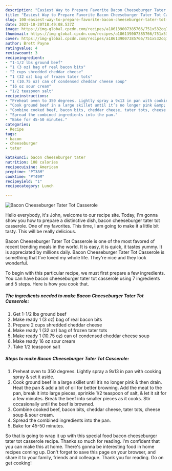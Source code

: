 ```yaml
---
description: "Easiest Way to Prepare Favorite Bacon Cheeseburger Tater Tot Casserole"
title: "Easiest Way to Prepare Favorite Bacon Cheeseburger Tater Tot Casserole"
slug: 100-easiest-way-to-prepare-favorite-bacon-cheeseburger-tater-tot-casserole
date: 2021-10-20T18:49:08.537Z
image: https://img-global.cpcdn.com/recipes/a186139007385766/751x532cq70/bacon-cheeseburger-tater-tot-casserole-recipe-main-photo.jpg
thumbnail: https://img-global.cpcdn.com/recipes/a186139007385766/751x532cq70/bacon-cheeseburger-tater-tot-casserole-recipe-main-photo.jpg
cover: https://img-global.cpcdn.com/recipes/a186139007385766/751x532cq70/bacon-cheeseburger-tater-tot-casserole-recipe-main-photo.jpg
author: Brett Payne
ratingvalue: 4
reviewcount: 3
recipeingredient:
- "1-1/2 lbs ground beef"
- "1 (3 oz) bag of real bacon bits"
- "2 cups shredded cheddar cheese"
- "1 (32 oz) bag of frozen tater tots"
- "1 (10.75 oz) can of condensed cheddar cheese soup"
- "16 oz sour cream"
- "1/2 teaspoon salt"
recipeinstructions:
- "Preheat oven to 350 degrees. Lightly spray a 9x13 in pan with cooking spray &amp; set it aside."
- "Cook ground beef in a large skillet until it’s no longer pink &amp; then drain. Heat the pan &amp; add a bit of oil for better browning. Add the meat to the pan, break it into large pieces, sprinkle 1/2 teaspoon of salt, &amp; let it sit for a few minutes. Break the beef into smaller pieces as it cooks. Stir occasionally until the beef is browned."
- "Combine cooked beef, bacon bits, cheddar cheese, tater tots, cheese soup &amp; sour cream."
- "Spread the combined ingredients into the pan."
- "Bake for 45-50 minutes."
categories:
- Recipe
tags:
- bacon
- cheeseburger
- tater

katakunci: bacon cheeseburger tater 
nutrition: 108 calories
recipecuisine: American
preptime: "PT38M"
cooktime: "PT49M"
recipeyield: "1"
recipecategory: Lunch

---
```



![Bacon Cheeseburger Tater Tot Casserole](https://img-global.cpcdn.com/recipes/a186139007385766/751x532cq70/bacon-cheeseburger-tater-tot-casserole-recipe-main-photo.jpg)

Hello everybody, it's John, welcome to our recipe site. Today, I'm gonna show you how to prepare a distinctive dish, bacon cheeseburger tater tot casserole. One of my favorites. This time, I am going to make it a little bit tasty. This will be really delicious.

Bacon Cheeseburger Tater Tot Casserole is one of the most favored of recent trending meals in the world. It is easy, it is quick, it tastes yummy. It is appreciated by millions daily. Bacon Cheeseburger Tater Tot Casserole is something that I've loved my whole life. They're nice and they look wonderful.




To begin with this particular recipe, we must first prepare a few ingredients. You can have bacon cheeseburger tater tot casserole using 7 ingredients and 5 steps. Here is how you cook that.

<!--inarticleads1-->

##### The ingredients needed to make Bacon Cheeseburger Tater Tot Casserole:

1. Get 1-1/2 lbs ground beef
1. Make ready 1 (3 oz) bag of real bacon bits
1. Prepare 2 cups shredded cheddar cheese
1. Make ready 1 (32 oz) bag of frozen tater tots
1. Make ready 1 (10.75 oz) can of condensed cheddar cheese soup
1. Make ready 16 oz sour cream
1. Take 1/2 teaspoon salt




<!--inarticleads2-->

##### Steps to make Bacon Cheeseburger Tater Tot Casserole:

1. Preheat oven to 350 degrees. Lightly spray a 9x13 in pan with cooking spray &amp; set it aside.
1. Cook ground beef in a large skillet until it’s no longer pink &amp; then drain. Heat the pan &amp; add a bit of oil for better browning. Add the meat to the pan, break it into large pieces, sprinkle 1/2 teaspoon of salt, &amp; let it sit for a few minutes. Break the beef into smaller pieces as it cooks. Stir occasionally until the beef is browned.
1. Combine cooked beef, bacon bits, cheddar cheese, tater tots, cheese soup &amp; sour cream.
1. Spread the combined ingredients into the pan.
1. Bake for 45-50 minutes.




So that is going to wrap it up with this special food bacon cheeseburger tater tot casserole recipe. Thanks so much for reading. I'm confident that you can make this at home. There's gonna be interesting food in home recipes coming up. Don't forget to save this page on your browser, and share it to your family, friends and colleague. Thank you for reading. Go on get cooking!

